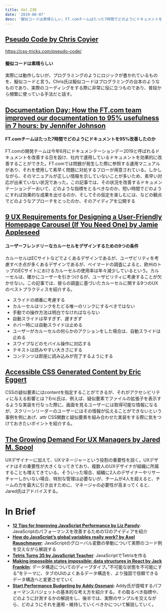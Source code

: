 ```yaml
---
title: Vol.230
date: '2019-08-07'
desc: '擬似コードは素晴らしい、FT.comチームはたった7時間でどのようにドキュメントを95%改善したのか、ユーザーフレンドリーなカルーセルをデザインするための9つの条件、ほか計10リンク'
---
```


## [Pseudo Code by Chris Coyier](https://css-tricks.com/pseudo-code/)
https://css-tricks.com/pseudo-code/

#### 擬似コードは素晴らしい

実際には動作しないが、プログラミングのようにロジックが書かれているものを、擬似コードと言う。Chris氏は擬似コードはプログラミングの台本のようなものであり、実際のコーディングをする際に非常に役に立つものであり、普段から頻繁に使っている手法だと話す。

## [Documentation Day: How the FT.com team improved our documentation to 95% usefulness in 7 hours: by Jennifer Johnson](https://medium.com/ft-product-technology/documentation-day-how-the-ft-com-team-improved-our-documentation-to-95-usefulness-in-7-hours-b73d1a7e6f30)

#### FT.comチームはたった7時間でどのようにドキュメントを95%改善したのか

FT.comの開発チームは今年6月にドキュメンテーションデー2019と呼ばれるドキュメントを改善する日を設け、社内で運用しているドキュメントを効果的に改善することができた。FT.comでは問題が発生した際に参照する運用マニュアルがあり、それを使用して素早く問題に対処するフローが用意されている。しかしながら、そのマニュアルが正しい情報を示していないことが多いため、素早い対応が出来ていない状況であった。この記事では、その状況を改善するドキュメンテーションデーおいて、どのような指標をとるべきなのか、短い時間でどのようにすれば効果的な成果を出せるのか、そしてその仮定を楽しむには、などの観点でどのようなアプローチをとったのか、そのアイディアを公開する

## [9 UX Requirements for Designing a User-Friendly Homepage Carousel (If You Need One) by Jamie Appleseed](https://www.baymard.com/blog/homepage-carousel)

#### ユーザーフレンドリーなカルーセルをデザインするための9つの条件

カルーセルはECサイトなどでよくあるデザインであるが、ユーザビリティを考慮すべき点が多くあるデザインであるが、ベイマードの調査によると、欧州のトップのECサイトにおけるカルーセルの使用率は年々減少しているという。カルーセルは、確かにユーザーを引きつけるが、ユーザビリティに考慮することが欠かせない。この記事では、彼らの調査に基づいたカルーセルに関する9つのUXのベストプラクティスを紹介する。

- スライドの順番に考慮する
- カルーセルはリンクをたどる唯一のリンクにするべきではない
- 手動での操作方法は明白でなければならない
- 自動スライドは早すぎず、遅すぎず
- ホバー時には自動スライドは止める
- ユーザーがカルーセルの何らかのアクションをした場合は、自動スライドは止める
- スワイプなどのモバイル操作に対応する
- テキストは読みやすい大きさにする
- コンテンツは即座に読み込みが完了するようにする

## [Accessible CSS Generated Content by Eric Eggert](https://yatil.net/blog/accessible-css-generated-content)

CSSの疑似要素にはcontentを指定することができるが、それがアクセシビリティに与える影響とは？Eric氏は、例えば、疑似要素でファイルの拡張子を表示するような実装を行なった際に、画面を見るユーザーには取得可能な情報になるが、スクリーンリーダーのユーザーにはその情報が伝えることができないという事例を例にあげ、attr CSS関数と疑似要素を組み合わせた実装をする際に気をつけておきたいポイントを紹介する。

## [The Growing Demand For UX Managers by Jared M. Spool](https://medium.com/@jmspool/the-growing-demand-for-ux-managers-60b304a0a72c)

UXデザイナーに加えて、UXマネージャーという役割の重要性を説く。UXデザイナはその重要性が大きくなってきており、複数人のUXデザイナが組織に所属することも増えてきている。そういった場合、組織に2人のデザイナーやリサーチャーしかいない場合、特別な管理は必要ないが、チームが4人を超えると、チームの力を最大に引き出すために、マネージャの必要性が高まってくると、Jared氏はアドバイスする。

# In Brief
- [**12 Tips for Improving JavaScript Performance by Liz Parody**](https://nodesource.com/blog/improve-javascript-performance?pix=14j_0_0): JavaScriptのパフォーマンスを改善するための12のアイディアを紹介
- [**How do JavaScript’s global variables really work? by Axel Rauschmayer**](https://2ality.com/2019/07/global-scope.html?pix=3_0_0): JavaScriptのグローバル変数の挙動について実際のコード例を交えながら解説する
- [**Tetris Turns 35 by JavaScript Teacher**](https://medium.com/@js_tut/tetris-turns-35-cfcf04c4f2bb): JavaScriptでTetrisを作る
- [**Making impossible states impossible: data structures in React by Jack Franklin**](https://javascriptplayground.com/avoiding-impossible-states-react/): データ構造についてのディープダイブ。”不可能な状態を不可能にする”をテーマに、タブのUIのよくあるデータ構造を、より強固で信頼できるデータ構造へと変更させていく
- [**Start Performance Budgeting by Addy Ossmani**](https://medium.com/@addyosmani/start-performance-budgeting-dabde04cf6a3)**:** Addy氏が提唱するパフォーマンスバジェットの基本的な考え方を紹介する。その取るべき指標や、どのように計測するかの解説をし、後半では、実際のサンプルを交えながら、どのようにそれを運用・維持していくべきかについて解説していく。

